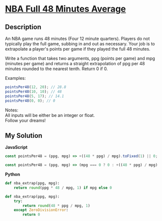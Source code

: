 # [NBA Full 48 Minutes Average](https://www.codewars.com/kata/587c2d08bb65b5e8040004fd)

## Description

An NBA game runs 48 minutes (Four 12 minute quarters). Players do not typically play the full game, subbing in and out as necessary. Your job is to extrapolate a player's points per game if they played the full 48 minutes.

Write a function that takes two arguments, ppg (points per game) and mpg (minutes per game) and returns a straight extrapolation of ppg per 48 minutes rounded to the nearest tenth. Return 0 if 0.

Examples:

```js
pointsPer48(12, 20); // 28.8
pointsPer48(10, 10); // 48
pointsPer48(5, 17); // 14.1
pointsPer48(0, 0); // 0
```

Notes:  
All inputs will be either be an integer or float.  
Follow your dreams!

## My Solution

**JavaScript**

```js
const pointsPer48 = (ppg, mpg) => +((48 * ppg) / mpg).toFixed(1) || 0;
```

```js
const pointsPer48 = (ppg, mpg) => (mpg === 0 ? 0 : +((48 * ppg) / mpg).toFixed(1));
```

**Python**

```py
def nba_extrap(ppg, mpg):
    return round(ppg * 48 / mpg, 1) if mpg else 0
```

```py
def nba_extrap(ppg, mpg):
    try:
        return round(48 * ppg / mpg, 1)
    except ZeroDivisionError:
        return 0
```
